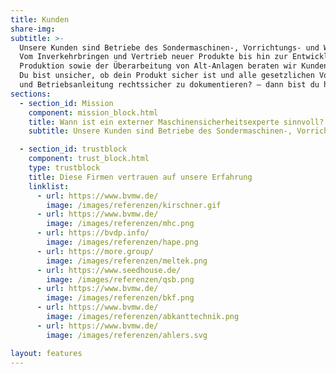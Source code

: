 ```yaml
---
title: Kunden
share-img:
subtitle: >-
  Unsere Kunden sind Betriebe des Sondermaschinen-, Vorrichtungs- und Werkzeugbaus aller Unternehmensgrößen.
  Vom Inverkehrbringen und Vertrieb neuer Produkte bis hin zur Entwicklung von Maschinen für die eigene
  Produktion sowie der Überarbeitung von Alt-Anlagen beraten wir Kunden in allen Fragen der Produktsicherheit.
  Du bist unsicher, ob dein Produkt sicher ist und alle gesetzlichen Vorgaben erfüllt? Dir fehlt die Zeit, Risikobeurteilung
  und Betriebsanleitung rechtssicher zu dokumentieren? – dann bist du hier genau richtig.
sections:
  - section_id: Mission
    component: mission_block.html
    title: Wann ist ein externer Maschinensicherheitsexperte sinnvoll?
    subtitle: Unsere Kunden sind Betriebe des Sondermaschinen-, Vorrichtungs- und Werkzeugbaus aller Unternehmensgrößen. Vom Inverkehrbringen und Vertrieb neuer Produkte bis hin zur Entwicklung von Maschinen für die eigene Produktion sowie der Überarbeitung von Alt-Anlagen beraten wir Kunden in allen Fragen der Produktsicherheit. Du bist unsicher, ob dein Produkt sicher ist und alle gesetzlichen Vorgaben erfüllt? Dir fehlt die Zeit, Risikobeurteilung und Betriebsanleitung rechtssicher zu dokumentieren? – dann bist du hier genau richtig.

  - section_id: trustblock
    component: trust_block.html
    type: trustblock
    title: Diese Firmen vertrauen auf unsere Erfahrung
    linklist:
      - url: https://www.bvmw.de/
        image: /images/referenzen/kirschner.gif
      - url: https://www.bvmw.de/
        image: /images/referenzen/mhc.png
      - url: https://bvdp.info/
        image: /images/referenzen/hape.png
      - url: https://more.group/
        image: /images/referenzen/meltek.png
      - url: https://www.seedhouse.de/
        image: /images/referenzen/qsb.png
      - url: https://www.bvmw.de/
        image: /images/referenzen/bkf.png
      - url: https://www.bvmw.de/
        image: /images/referenzen/abkanttechnik.png
      - url: https://www.bvmw.de/
        image: /images/referenzen/ahlers.svg

layout: features
---
```

